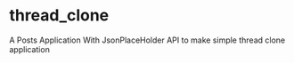 # thread_clone

A Posts Application With JsonPlaceHolder API to make simple thread clone application
